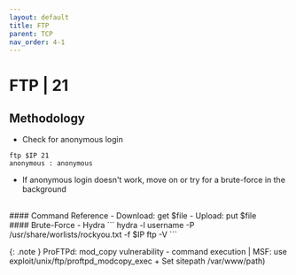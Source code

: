 ```yaml
---
layout: default
title: FTP
parent: TCP
nav_order: 4-1
---
```

# FTP | 21
## Methodology
- Check for anonymous login 
```
ftp $IP 21
anonymous : anonymous
```
- If anonymous login doesn't work, move on or try for a brute-force in the background
<br />
#### Command Reference
- Download: get $file
- Upload: put $file
<br />
#### Brute-Force
- Hydra
``` 
hydra -l username -P /usr/share/worlists/rockyou.txt -f $IP ftp -V
```

{: .note }
ProFTPd: mod_copy vulnerability - command execution | MSF: use exploit/unix/ftp/proftpd_modcopy_exec + Set sitepath /var/www/path) 

